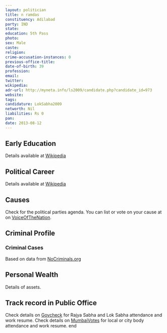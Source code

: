 ```yaml
---
layout: politician
title: n ramdas
constituency: Adilabad 
party: IND
state: 
education: 5th Pass
photo: 
sex: Male
caste: 
religion: 
crime-accusation-instances: 0
previous-office-title: 
date-of-birth: 39
profession: 
email: 
twitter: 
wikipedia: 
adr-url: http://myneta.info/ls2009/candidate.php?candidate_id=973
website: 
tags: 
candidature: LokSabha2009
networth: Nil
liabilities: Rs 0
pan: 
date: 2013-08-12
---
```


## Early Education
Details available at [Wikipedia](http://www.wikipedia.org/wiki/)

## Political Career
Details available at [Wikipedia](http://www.wikipedia.org/wiki/)

## Causes 
Check for the political parties agenda. You can list or vote on your cause at on [VoiceOfTheNation](http://www.voiceofthenation.org).

## Criminal Profile

### Criminal Cases
Based on data from [NoCriminals.org](http://www.nocriminals.org)

## Personal Wealth
Details of assets.

## Track record in Public Office
Check details on [Govcheck](http://www.govcheck.org) for Rajya Sabha and Lok Sabha attendance and work resume. Check details on [MumbaiVotes](http://www.mumbaivotes.org) for local or city body attendance and work resume.
	end
